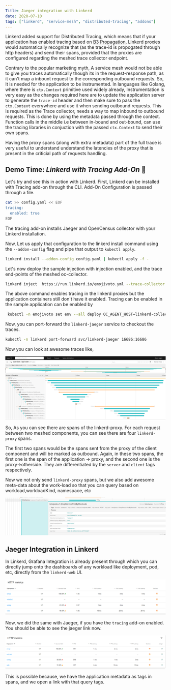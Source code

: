 ```yaml
---
Title: Jaeger integration with Linkerd
date: 2020-07-10
tags: ["linkerd", "service-mesh", "distributed-tracing", "addons"]
---
```


Linkerd added support for Distributed Tracing, which means that if your application has enabled tracing based on
[B3 Propagation](https://github.com/openzipkin/b3-propagation), Linkerd proxies would automatically recognize that (as the trace-id is propogated through http headers) and send their spans, provided that the proxies are configured regarding the meshed trace collector endpoint.

Contrary to the popular marketing myth, A service mesh would not be able to give you traces automatically though its in the
request-response path, as it can't map a inbount request to the corresponding outbound requests. So, It is needed
for the application to be instrumented. In languages like Golang, where there is `ctx.Context` primitive used widely already,
Instrumentation is very easy as the changes required here are to update the application server to generate the
`trace-id` header and then make sure to pass the `ctx.Context` everywhere and use it when sending outbound requests.
This is required as the Trace collector, needs a way to map inbound to outbound requests. This is done by using the metadata
passed through the context. Function calls in the middle i.e between in-bound and out-bound, can use the tracing libraries in
conjuction with the passed `ctx.Context` to send their own spans.

Having the proxy spans (along with extra metadata) part of the full trace is very useful to understand understand the latencies of the proxy
that is present in the criticial path of requests handling.

## Demo Time: *Linkerd with Tracing Add-On* :tada:

Let's try and see this in action with Linkerd. First, Linkerd can be installed with Tracing add-on through the CLI. Add-On Configuration is passed through a file.

```bash
cat >> config.yaml << EOF
tracing:
  enabled: true
EOF
```

The tracing add-on installs Jaeger and OpenCensus collector with your Linkerd installation.

Now, Let us apply that configuration to the linkerd install command  using the `--addon-config`
flag and pipe that output to `kubectl apply`.

```bash
linkerd install --addon-config config.yaml | kubectl apply -f -
```

Let's now deploy the sample injection with injection enabled, and the trace end-points of the meshed oc-collector.

```bash
linkerd inject  https://run.linkerd.io/emojivoto.yml --trace-collector  linkerd-collector.linkerd:55678 --trace-collector-svc-account  linkerd-collector | kubectl apply -f -
```

The above command enables tracing in the linkerd proxies but the application containers still don't have it enabled. Tracing can be enabled in the sample application can be enabled by

```bash
 kubectl -n emojivoto set env --all deploy OC_AGENT_HOST=linkerd-collector.linkerd:55678
```

Now, you can port-forward the `linkerd-jaeger` service to checkout the traces.

```bash
kubectl -n linkerd port-forward svc/linkerd-jaeger 16686:16686
```

Now you can look at awesome traces like,

![](/images/emojivoto-tracing.png)

So, As you can see there are spans of the linkerd-proxy. For each request between two meshed components, you can see there are four `linkerd-proxy` spans.

The first two spans would be the spans sent from the proxy of the client component and will be marked as outbound.
Again, in these two spans, the first one is the span of the application -> proxy, and the second one is the proxy->otherside. They are differentiated by the `server` and `client` tags respectively.

Now we not only send `linkerd-proxy` spans, but we also add awesome meta-data about the work-load so that you can query based on workload,workloadKind, namespace, etc

![](/images/jaeger-metadata.png)


## Jaeger Integration in Linkerd

In Linkerd, Grafana Integration is already present through which you can directly jump onto the dashboards of any workload like deployment, pod, etc, directly from the `linkerd-web` UI.

![](/images/linkerd-grafana.png)

Now, we did the same with Jaeger, if you have the `tracing` add-on enabled. You should be able to see the jaeger link now.

![](/images/linkerd-jaeger-ui.png)

This is possible because, we have the application metadata as tags in spans, and we open a link with that query tags.